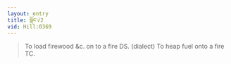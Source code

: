 ```yaml
---
layout: entry
title: སྒོང་√2
vid: Hill:0369
---
```

> To load firewood &c. on to a fire DS. (dialect) To heap fuel onto a fire TC.
